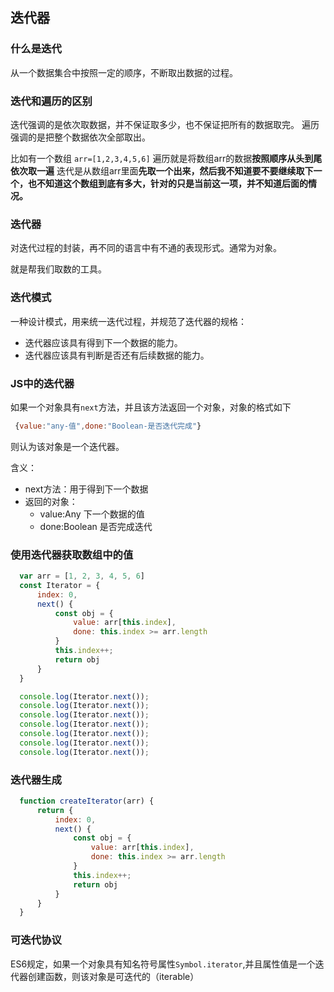 ## 迭代器

### 什么是迭代
从一个数据集合中按照一定的顺序，不断取出数据的过程。

### 迭代和遍历的区别
迭代强调的是依次取数据，并不保证取多少，也不保证把所有的数据取完。
遍历强调的是把整个数据依次全部取出。

比如有一个数组 `arr=[1,2,3,4,5,6]` 
遍历就是将数组arr的数据**按照顺序从头到尾依次取一遍**
迭代是从数组arr里面**先取一个出来，然后我不知道要不要继续取下一个，也不知道这个数组到底有多大，针对的只是当前这一项，并不知道后面的情况。**
### 迭代器
对迭代过程的封装，再不同的语言中有不通的表现形式。通常为对象。

就是帮我们取数的工具。

### 迭代模式
一种设计模式，用来统一迭代过程，并规范了迭代器的规格：
+ 迭代器应该具有得到下一个数据的能力。
+ 迭代器应该具有判断是否还有后续数据的能力。

### JS中的迭代器
如果一个对象具有`next`方法，并且该方法返回一个对象，对象的格式如下
```js
 {value:"any-值",done:"Boolean-是否迭代完成"}
```
则认为该对象是一个迭代器。

含义：
+ next方法：用于得到下一个数据
+ 返回的对象：
  - value:Any 下一个数据的值
  - done:Boolean 是否完成迭代

### 使用迭代器获取数组中的值
```js
  var arr = [1, 2, 3, 4, 5, 6]
  const Iterator = {
      index: 0,
      next() {
          const obj = {
              value: arr[this.index],
              done: this.index >= arr.length
          }
          this.index++;
          return obj
      }
  }

  console.log(Iterator.next());
  console.log(Iterator.next());
  console.log(Iterator.next());
  console.log(Iterator.next());
  console.log(Iterator.next());
  console.log(Iterator.next());
  console.log(Iterator.next());
```
### 迭代器生成
```js
  function createIterator(arr) {
      return {
          index: 0,
          next() {
              const obj = {
                  value: arr[this.index],
                  done: this.index >= arr.length
              }
              this.index++;
              return obj
          }
      }
  }
```

### 可迭代协议
ES6规定，如果一个对象具有知名符号属性`Symbol.iterator`,并且属性值是一个迭代器创建函数，则该对象是可迭代的（iterable）
